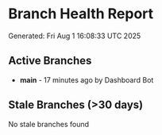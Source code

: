 # Branch Health Report
Generated: Fri Aug  1 16:08:33 UTC 2025

## Active Branches
- **main** - 17 minutes ago by Dashboard Bot

## Stale Branches (>30 days)
No stale branches found
